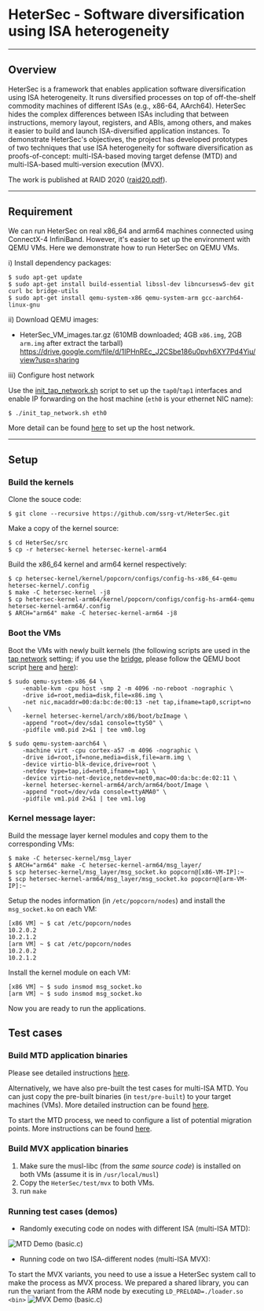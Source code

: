 # HeterSec - Software diversification using ISA heterogeneity
---
## Overview
HeterSec is a framework that enables application software diversification using ISA heterogeneity. It runs diversified processes on top of off-the-shelf commodity machines of different ISAs (e.g., x86-64, AArch64). HeterSec hides the complex differences between ISAs including that between instructions, memory layout, registers, and ABIs, among others, and makes it easier to build and launch ISA-diversified application instances. To demonstrate HeterSec's objectives, the project has developed prototypes of two techniques that use ISA heterogeneity for software diversification as proofs-of-concept: multi-ISA-based moving target defense (MTD) and multi-ISA-based multi-version execution (MVX).

The work is published at RAID 2020 ([raid20.pdf](https://www.ssrg.ece.vt.edu/papers/raid20.pdf)).

---
## Requirement
We can run HeterSec on real x86_64 and arm64 machines connected using ConnectX-4 InfiniBand. However, it's easier to set up the environment with QEMU VMs. Here we demonstrate how to run HeterSec on QEMU VMs.

i) Install dependency packages:
```
$ sudo apt-get update
$ sudo apt-get install build-essential libssl-dev libncursesw5-dev git curl bc bridge-utils
$ sudo apt-get install qemu-system-x86 qemu-system-arm gcc-aarch64-linux-gnu
```
ii) Download QEMU images:
- HeterSec_VM_images.tar.gz (610MB downloaded; 4GB `x86.img`, 2GB `arm.img` after extract the tarball)
https://drive.google.com/file/d/1IPHnREc_J2CSbe186u0pvh6XY7Pd4Yiu/view?usp=sharing
<!--
- x86 VM image (4GB): https://drive.google.com/open?id=0B7RfKPGm2YZsaURxTVh5ZTMyTk0
- arm VM image (2GB): https://drive.google.com/open?id=0B7RfKPGm2YZsaF9rdkZTLVAxX3M
-->

iii) Configure host network

Use the [init_tap_network.sh](https://github.com/ssrg-vt/HeterSec/scripts/init_tap_network.sh) script to set up the `tap0`/`tap1` interfaces and enable IP forwarding on the host machine (`eth0` is your ethernet NIC name):
```
$ ./init_tap_network.sh eth0
```
More detail can be found [here](https://github.com/ssrg-vt/HeterSec/wiki/Set-up-VM-network-using-tap) to set up the host network.

---
## Setup
### Build the kernels
Clone the souce code:
```
$ git clone --recursive https://github.com/ssrg-vt/HeterSec.git
```
Make a copy of the kernel source:
```
$ cd HeterSec/src
$ cp -r hetersec-kernel hetersec-kernel-arm64
```
Build the x86_64 kernel and arm64 kernel respectively:
```
$ cp hetersec-kernel/kernel/popcorn/configs/config-hs-x86_64-qemu hetersec-kernel/.config
$ make -C hetersec-kernel -j8
$ cp hetersec-kernel-arm64/kernel/popcorn/configs/config-hs-arm64-qemu hetersec-kernel-arm64/.config
$ ARCH="arm64" make -C hetersec-kernel-arm64 -j8
```

### Boot the VMs
Boot the VMs with newly built kernels (the following scripts are used in the [tap network](https://github.com/ssrg-vt/popcorn-kernel/wiki/VM-network-using-tap) setting; if you use the [bridge](https://github.com/ssrg-vt/popcorn-kernel/wiki/VM-Setup#set-up-the-host-network-interface), please follow the QEMU boot script [here](https://github.com/ssrg-vt/popcorn-kernel/wiki/VM-Setup#set-up-x86-virtual-machine) and [here](https://github.com/ssrg-vt/popcorn-kernel/wiki/VM-Setup#set-up-arm-virtual-machine)):
```
$ sudo qemu-system-x86_64 \
    -enable-kvm -cpu host -smp 2 -m 4096 -no-reboot -nographic \
    -drive id=root,media=disk,file=x86.img \
    -net nic,macaddr=00:da:bc:de:00:13 -net tap,ifname=tap0,script=no \
    -kernel hetersec-kernel/arch/x86/boot/bzImage \
    -append "root=/dev/sda1 console=ttyS0" \
    -pidfile vm0.pid 2>&1 | tee vm0.log

$ sudo qemu-system-aarch64 \
    -machine virt -cpu cortex-a57 -m 4096 -nographic \
    -drive id=root,if=none,media=disk,file=arm.img \
    -device virtio-blk-device,drive=root \
    -netdev type=tap,id=net0,ifname=tap1 \
    -device virtio-net-device,netdev=net0,mac=00:da:bc:de:02:11 \
    -kernel hetersec-kernel-arm64/arch/arm64/boot/Image \
    -append "root=/dev/vda console=ttyAMA0" \
    -pidfile vm1.pid 2>&1 | tee vm1.log
```
### Kernel message layer:
Build the message layer kernel modules and copy them to the corresponding VMs:
```
$ make -C hetersec-kernel/msg_layer
$ ARCH="arm64" make -C hetersec-kernel-arm64/msg_layer/
$ scp hetersec-kernel/msg_layer/msg_socket.ko popcorn@[x86-VM-IP]:~
$ scp hetersec-kernel-arm64/msg_layer/msg_socket.ko popcorn@[arm-VM-IP]:~
```
Setup the nodes information (in `/etc/popcorn/nodes`) and install the `msg_socket.ko` on each VM:
```
[x86 VM] ~ $ cat /etc/popcorn/nodes
10.2.0.2
10.2.1.2
[arm VM] ~ $ cat /etc/popcorn/nodes
10.2.0.2
10.2.1.2
```
Install the kernel module on each VM:
```
[x86 VM] ~ $ sudo insmod msg_socket.ko
[arm VM] ~ $ sudo insmod msg_socket.ko
```
Now you are ready to run the applications.

## Test cases
### Build MTD application binaries
Please see detailed instructions [here](test/mtd/README.md).

Alternatively, we have also pre-built the test cases for multi-ISA MTD. You can just copy the pre-built binaries (in `test/pre-built`) to your target machines (VMs). More detailed instruction can be found [here](test/mtd/README.md#use-the-pre-built-binaries).

To start the MTD process, we need to configure a list of potential migration points. More instructions can be found [here](test/mtd/README.md#create-configuration-files-to-control-the-execution-randomness).
### Build MVX application binaries
1. Make sure the musl-libc (from the *same source code*) is installed on both VMs (assume it is in `/usr/local/musl`)
2. Copy the `HeterSec/test/mvx` to both VMs.
3. run `make`

### Running test cases (demos)
- Randomly executing code on nodes with different ISA (multi-ISA MTD):

![MTD Demo (basic.c)](demo/mtd.gif)

- Running code on two ISA-different nodes (multi-ISA MVX):

To start the MVX variants, you need to use a issue a HeterSec system call to make the process as MVX process. We prepared a shared library, you can run the variant from the ARM node by executing `LD_PRELOAD=./loader.so <bin>`
![MVX Demo (basic.c)](demo/mvx.gif)
